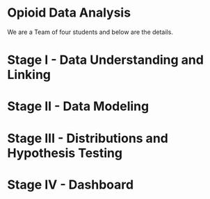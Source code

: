 
# Opioid Data Analysis

We are a Team of four students and below are the details. 

# Stage I   - Data Understanding and Linking
# Stage II  - Data Modeling
# Stage III - Distributions and Hypothesis Testing 
# Stage IV  - Dashboard
